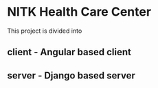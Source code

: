 # NITK Health Care Center

This project is divided into 
## client - Angular based client
## server - Django based server
